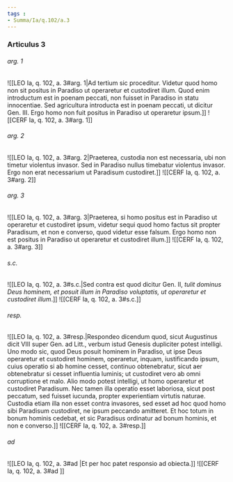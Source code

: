 ```yaml
---
tags : 
- Summa/Ia/q.102/a.3
---
```


### Articulus 3

###### arg. 1
![[LEO Ia, q. 102, a. 3#arg. 1|Ad tertium sic proceditur. Videtur quod homo non sit positus in Paradiso ut operaretur et custodiret illum. Quod enim introductum est in poenam peccati, non fuisset in Paradiso in statu innocentiae. Sed agricultura introducta est in poenam peccati, ut dicitur Gen. III. Ergo homo non fuit positus in Paradiso ut operaretur ipsum.]]
![[CERF Ia, q. 102, a. 3#arg. 1]]

###### arg. 2
![[LEO Ia, q. 102, a. 3#arg. 2|Praeterea, custodia non est necessaria, ubi non timetur violentus invasor. Sed in Paradiso nullus timebatur violentus invasor. Ergo non erat necessarium ut Paradisum custodiret.]]
![[CERF Ia, q. 102, a. 3#arg. 2]]

###### arg. 3
![[LEO Ia, q. 102, a. 3#arg. 3|Praeterea, si homo positus est in Paradiso ut operaretur et custodiret ipsum, videtur sequi quod homo factus sit propter Paradisum, et non e converso, quod videtur esse falsum. Ergo homo non est positus in Paradiso ut operaretur et custodiret illum.]]
![[CERF Ia, q. 102, a. 3#arg. 3]]

###### s.c.
![[LEO Ia, q. 102, a. 3#s.c.|Sed contra est quod dicitur Gen. II, *tulit dominus Deus hominem, et posuit illum in Paradiso voluptatis, ut operaretur et custodiret illum*.]]
![[CERF Ia, q. 102, a. 3#s.c.]]

###### resp.
![[LEO Ia, q. 102, a. 3#resp.|Respondeo dicendum quod, sicut Augustinus dicit VIII super Gen. ad Litt., verbum istud Genesis dupliciter potest intelligi. Uno modo sic, quod Deus posuit hominem in Paradiso, ut ipse Deus operaretur et custodiret hominem, operaretur, inquam, iustificando ipsum, cuius operatio si ab homine cesset, continuo obtenebratur, sicut aer obtenebratur si cesset influentia luminis; ut custodiret vero ab omni corruptione et malo. Alio modo potest intelligi, ut homo operaretur et custodiret Paradisum. Nec tamen illa operatio esset laboriosa, sicut post peccatum, sed fuisset iucunda, propter experientiam virtutis naturae. Custodia etiam illa non esset contra invasores, sed esset ad hoc quod homo sibi Paradisum custodiret, ne ipsum peccando amitteret. Et hoc totum in bonum hominis cedebat, et sic Paradisus ordinatur ad bonum hominis, et non e converso.]]
![[CERF Ia, q. 102, a. 3#resp.]]

###### ad 
![[LEO Ia, q. 102, a. 3#ad |Et per hoc patet responsio ad obiecta.]]
![[CERF Ia, q. 102, a. 3#ad ]]

